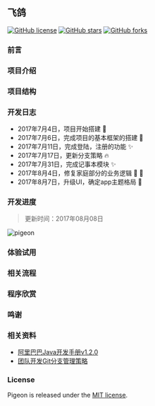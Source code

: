 ## 飞鸽

[![GitHub license](https://img.shields.io/badge/license-MIT-blue.svg)](https://raw.githubusercontent.com/monsterLin/Pigeon/master/LICENSE)
[![GitHub stars](https://img.shields.io/github/stars/monsterLin/Pigeon.svg?style=social&label=Stars)](https://github.com/monsterLin/Pigeon/stargazers)
[![GitHub forks](https://img.shields.io/github/forks/monsterLin/Pigeon.svg?style=social&label=Fork)](https://github.com/monsterLin/Pigeon/network)

### 前言

### 项目介绍

### 项目结构

### 开发日志

- 2017年7月4日，项目开始搭建 :tada:
- 2017年7月6日，完成项目的基本框架的搭建 :art:
- 2017年7月11日，完成登陆，注册的功能 :sparkles:
- 2017年7月17日，更新分支策略 :fire:
- 2017年7月31日，完成记事本模块 :sparkles:
- 2017年8月4日，修复家庭部分的业务逻辑 :art: :bug:
- 2017年8月7日，升级UI，确定app主题格局 :lipstick:

### 开发进度

> 更新时间：2017年08月08日

![pigeon](https://raw.githubusercontent.com/monsterLin/Pigeon/master/pigeon_2017_08_08.png)

### 体验试用

### 相关流程

### 程序欣赏

### 鸣谢

### 相关资料
- [阿里巴巴Java开发手册v1.2.0](http://files.monsterlin.com/%E9%98%BF%E9%87%8C%E5%B7%B4%E5%B7%B4Java%E5%BC%80%E5%8F%91%E6%89%8B%E5%86%8Cv1.2.0.pdf)
- [团队开发Git分支管理策略](https://helei112g.github.io/2017/04/14/%E5%9B%A2%E9%98%9F%E5%BC%80%E5%8F%91Git%E5%88%86%E6%94%AF%E7%AE%A1%E7%90%86%E7%AD%96%E7%95%A5/)

### License

Pigeon is released under the [MIT license](https://github.com/monsterLin/Pigeon/blob/master/LICENSE).
